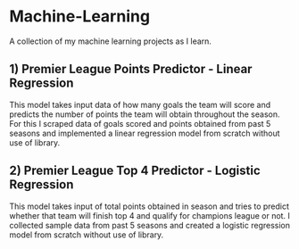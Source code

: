 # Machine-Learning
A collection of my machine learning projects as I learn.

## 1) Premier League Points Predictor - Linear Regression
This model takes input data of how many goals the team will score and predicts the number of points the team will obtain throughout the season. For this I scraped data of goals scored and points obtained from past 5 seasons and implemented a linear regression model from scratch without use of library.

## 2) Premier League Top 4 Predictor - Logistic Regression
This model takes input of total points obtained in season and tries to predict whether that team will finish top 4 and qualify for champions league or not. I collected sample data from past 5 seasons and created a logistic regression model from scratch without use of library.

